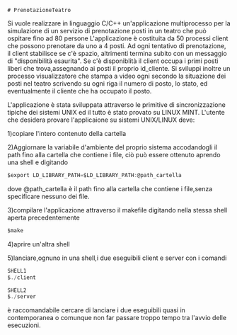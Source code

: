  ``# PrenotazioneTeatro ``

Si vuole realizzare in linguaggio C/C++ un'applicazione multiprocesso per la simulazione di un servizio di prenotazione posti in un teatro che può ospitare fino ad 80 persone
L'applicazione è costituita da 50 processi client che possono prenotare da uno a 4 posti.
Ad ogni tentativo di prenotazione, il client stabilisce se c'è spazio, altrimenti termina subito con un messaggio di "disponibilità esaurita".
Se c'è disponiblità il client occupa i primi posti liberi che trova,assegnando ai posti il proprio id_cliente.
Si sviluppi inoltre un processo visualizzatore che stampa a video ogni secondo la situazione dei posti nel teatro scrivendo su ogni riga il numero di posto, lo stato, ed eventualmente il cliente che ha occupato il posto.


L'applicazione è stata sviluppata attraverso le primitive di sincronizzazione tipiche dei sistemi UNIX ed il tutto è stato provato su LINUX MINT.
L'utente che desidera provare l'applicaione su sistemi UNIX/LINUX deve:

1)copiare l'intero contenuto della cartella

2)Aggiornare la variabile d'ambiente del proprio sistema accodandogli il path fino alla cartella che contiene i file, ciò può essere ottenuto aprendo una shell e digitando
```c
$export LD_LIBRARY_PATH=$LD_LIBRARY_PATH:@path_cartella
```
dove @path_cartella è  il path fino alla cartella che contiene i file,senza specificare nessuno dei file.

3)compilare l'applicazione attraverso il makefile digitando nella stessa shell aperta precedentemente
```c
$make
```
4)aprire un'altra shell

5)lanciare,ognuno in una shell,i due eseguibili client e server con i comandi
```c
SHELL1
$./client
```
```c
SHELL2
$./server
```
è raccomandabile cercare di lanciare i due eseguibili quasi in contemporanea o comunque non far passare troppo tempo tra l'avvio delle esecuzioni.
